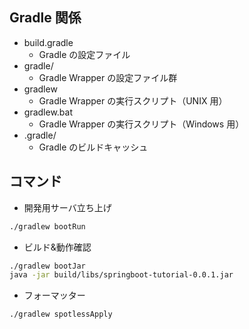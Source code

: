 ## Gradle 関係

- build.gradle
  - Gradle の設定ファイル
- gradle/
  - Gradle Wrapper の設定ファイル群
- gradlew
  - Gradle Wrapper の実行スクリプト（UNIX 用）
- gradlew.bat
  - Gradle Wrapper の実行スクリプト（Windows 用）
- .gradle/
  - Gradle のビルドキャッシュ

## コマンド

- 開発用サーバ立ち上げ

```bash
./gradlew bootRun
```

- ビルド&動作確認

```bash
./gradlew bootJar
java -jar build/libs/springboot-tutorial-0.0.1.jar
```

- フォーマッター

```bash
./gradlew spotlessApply
```

